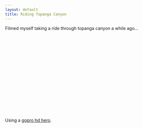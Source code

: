 ```yaml
---
layout: default
title: Riding Topanga Canyon
---
```


Filmed myself taking a ride through topanga canyon a while ago...


<div class="video">
<object width="400" height="255"><param name="movie" value="http://www.youtube.com/v/WTE68p-22Qw?version=3&amp;hl=en_US"></param><param name="allowFullScreen" value="true"></param><param name="allowscriptaccess" value="always"></param><embed src="http://www.youtube.com/v/WTE68p-22Qw?version=3&amp;hl=en_US" type="application/x-shockwave-flash" width="400" height="255" allowscriptaccess="always" allowfullscreen="true"></embed></object>
</div>


Using a [gopro hd hero](http://gopro.com/).
